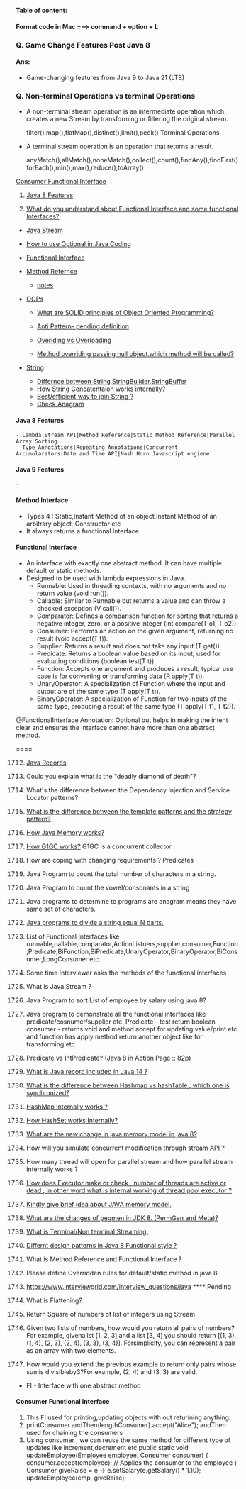 **Table of content:**

#### Format code in Mac ===> command + option + L

### Q. Game Change Features Post Java 8

#### Ans:

- Game-changing features from Java 9 to Java 21 (LTS)

### Q. Non-terminal Operations vs terminal Operations

- A non-terminal stream operation is an intermediate operation which creates a new Stream by transforming or filtering the original stream.

  filter(),map(),flatMap(),distinct(),limit(),peek()
  Terminal Operations

- A terminal stream operation is an operation that returns a result.

  anyMatch(),allMatch(),noneMatch(),collect(),count(),findAny(),findFirst()
  forEach(),min(),max(),reduce(),toArray()

[Consumer Functional Interface](#consumerFI)

1. [Java 8 Features](#java8)

2. [What do you understand about Functional Interface and some functional Interfaces?](#2Fs)

- [Java Stream](./CJ_Streams.md)

- [How to use Optional in Java Coding](https://medium.com/javarevisited/optional-class-in-java-8-making-your-code-more-clear-and-concise-62af0712910d#:~:text=The%20Optional%20class%20in%20Java,as%20part%20of%20Java%208.)
- [Functional Interface](#java8-fi)
- [Method Refernce](https://medium.com/javarevisited/method-references-in-java8-9714496d5306)

  - [notes](#methodreference1)

- [OOPs]()

  - [What are SOLID principles of Object Oriented Programming?](https://www.freecodecamp.org/news/solid-principles-explained-in-plain-english/)

  - [Anti Pattern- pending definition]()

  - [Overiding vs Overloading](https://medium.com/@beknazarsuranchiyev/the-method-overloading-vs-overriding-in-java-9890e2dcf90a)
  - [Method overriding passing null object,which method will be called?]()

- [String]()
  - [Differnce between String,StringBuilder,StringBuffer](https://medium.com/@salvipriya97/string-vs-stringbuilder-vs-stringbuffer-which-one-to-choose-4308dbcc3022)
  - [How String Concatentaion works internally?](https://www.codementor.io/@nikunjgupta/behind-the-scene-of-a-concatenation-of-two-strings-using-plus-operator-10ad7v8f38)
  - [Best/efficient way to join String ?](https://www.baeldung.com/java-string-concatenation-methods)
  - [Check Anagram]()

<a id="java8"></a>

#### Java 8 Features

    - Lambda|Stream API|Method Reference|Static Method Reference|Parallel Array Sorting
      Type Annotations|Repeating Annotations|Concurrent Accumularators|Date and Time API|Nash Horn Javascript engiene

<a id="java8"></a>

#### Java 9 Features

    -

<a id="methodreference1"></a>

#### Method Interface

- Types 4 : Static,Instant Method of an object,Instant Method of an arbitrary object, Constructor etc
- It always returns a functional Interface

<a id="java8-fi"></a>

#### Functional Interface

- An interface with exactly one abstract method. It can have multiple default or static methods.
- Designed to be used with lambda expressions in Java.
  - Runnable: Used in threading contexts, with no arguments and no return value (void run()).
  - Callable: Similar to Runnable but returns a value and can throw a checked exception (V call()).
  - Comparator: Defines a comparison function for sorting that returns a negative integer, zero, or a positive integer (int compare(T o1, T o2)).
  - Consumer: Performs an action on the given argument, returning no result (void accept(T t)).
  - Supplier: Returns a result and does not take any input (T get()).
  - Predicate: Returns a boolean value based on its input, used for evaluating conditions (boolean test(T t)).
  - Function: Accepts one argument and produces a result, typical use case is for converting or transforming data (R apply(T t)).
  - UnaryOperator: A specialization of Function where the input and output are of the same type (T apply(T t)).
  - BinaryOperator: A specialization of Function for two inputs of the same type, producing a result of the same type (T apply(T t1, T t2)).

@FunctionalInterface Annotation: Optional but helps in making the intent clear and ensures the interface cannot have more than one abstract method.

====

1712. [Java Records](https://medium.com/@mak0024/a-comprehensive-guide-to-java-records-2e8edcbd9c75)
1. Could you explain what is the "deadly diamond of death"?
1. What's the difference between the Dependency Injection and Service Locator patterns?
1. [What is the difference between the template patterns and the strategy pattern?](https://github.com/aershov24/full-stack-interview-questions#DesignPatterns)
1. [How Java Memory works?](https://blog.stackademic.com/how-java-memory-works-c751460e3cbd)
1. [How G1GC works?](https://blog.stackademic.com/how-g1gc-works-in-java-390332333b2) G1GC is a concurrent collector
1. How are coping with changing requirements ? Predicates
1. Java Program to count the total number of characters in a string.
1. Java Program to count the vowel/consonants in a string
1. Java programs to determine to programs are anagram means they have same set of characters.
1. [Java programs to divide a string equal N parts.](https://www.javatpoint.com/java-programs)
1. List of Functional Interfaces like runnable,callable,comparator,ActionListners,supplier,consumer,Function,Predicate,BiFunction,BiPredicate,UnaryOperator,BinaryOperator,BiConsumer,LongConsumer etc.
1. Some time Interviewer asks the methods of the functional interfaces
1. What is Java Stream ?
1. Java Program to sort List of employee by salary using java 8?
1. Java program to demonstrate all the functional interfaces like predicate/cosnumer/supplier etc. Predicate - test return boolean consumer - returns void and method accept for updating value/print etc and function has apply method return another object like for transforming etc
1. Predicate<Integer> vs IntPredicate? (Java 8 in Action Page :: 82p)
1. [What is Java record included in Java 14 ?](https://www.geeksforgeeks.org/what-are-java-records-and-how-to-use-them-alongside-constructors-and-methods/)
1. [What is the difference between Hashmap vs hashTable , which one is synchronized?]()
1. [HashMap Internally works ?](<https://medium.com/@basecs101/internal-working-of-hashmap-in-java-latest-updated-4c2708f76d2c#:~:text=Internally%20HashMap%20uses%20a%20hashCode,entries%20(nodes)%20are%20stored.>)
1. [How HashSet works Internally?](https://medium.com/@basecs101/internal-working-of-hashset-in-java-interview-question-129bdd31fc60)
1. [What are the new change in java memory model in java 8?](https://connect2grp.medium.com/evolution-of-java-memory-model-af24d5365581)

1. How will you simulate concurrent modification through stream API ?
1. How many thread will open for parallel stream and how parallel stream internally works ?
1. [How does Executor make or check , number of threads are active or dead , in other word what is internal working of thread pool executor ?](https://medium.com/coding-becomes-easy/how-threadpool-works-internally-in-java-904f1e87fea)
1. [Kindly give brief idea about JAVA memory model.](https://medium.com/platform-engineer/understanding-java-memory-model-1d0863f6d973)
1. [What are the changes of pegmen in JDK 8. (PermGen and Meta)?](https://medium.com/platform-engineer/understanding-java-memory-model-1d0863f6d973)
1. [What is Terminal/Non terminal Streaming.](https://javagyansite.com/2020/02/05/stream-terminal-and-non-terminal-operations/)
1. [Differnt design patterns in Java 8 Functional style ?](https://blog.devgenius.io/implementing-design-patterns-using-java-8-lambda-c8a95ef66115)
1. What is Method Reference and Functional Interface ?
1. Please define Overridden rules for default/static method in java 8.

1. https://www.interviewgrid.com/interview_questions/java \*\*\*\* Pending
1. What is Flattening?
1. Return Square of numbers of list of integers using Stream
1. Given two lists of numbers, how would you return all pairs of numbers? For example, givenalist [1, 2, 3] and a list [3, 4] you should return [(1, 3), (1, 4), (2, 3), (2, 4), (3, 3), (3, 4)]. Forsimplicity, you can represent a pair as an array with two elements.
1. How would you extend the previous example to return only pairs whose sumis divisibleby3?For example, (2, 4) and (3, 3) are valid.

<a id="2Fs"></a>

- FI - Interface with one abstract method

<a id="consumerFI"></a>

#### Consumer Functional Interface

1. This FI used for printing,updating objects with out returining anything.
2. printConsumer.andThen(lengthConsumer).accept("Alice"); andThen used for chaining the consumers
3. Using consumer , we can reuse the same method for different type of updates like increment,decrement etc
   public static void updateEmployee(Employee employee, Consumer<Employee> consumer) {
   consumer.accept(employee); // Applies the consumer to the employee
   }
   Consumer<Employee> giveRaise = e -> e.setSalary(e.getSalary() \* 1.10);
   updateEmployee(emp, giveRaise);
